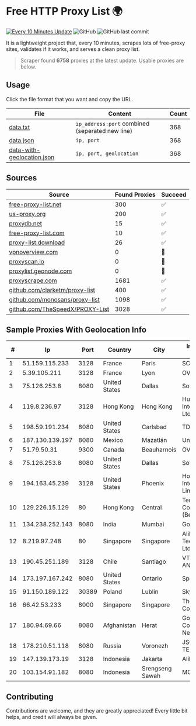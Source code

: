 
# Free HTTP Proxy List 🌍

[![Every 10 Minutes Update](https://github.com/mertguvencli/http-proxy-list/actions/workflows/main.yml/badge.svg?branch=main)](https://github.com/mertguvencli/http-proxy-list/actions/workflows/main.yml)
![GitHub](https://img.shields.io/github/license/mertguvencli/http-proxy-list)
![GitHub last commit](https://img.shields.io/github/last-commit/mertguvencli/http-proxy-list)

It is a lightweight project that, every 10 minutes, scrapes lots of free-proxy sites, validates if it works, and serves a clean proxy list.


> Scraper found **6758** proxies at the latest update. Usable proxies are below.

## Usage

Click the file format that you want and copy the URL.


|File|Content|Count|
|----|-------|-----|
|[data.txt](https://raw.githubusercontent.com/mertguvencli/http-proxy-list/main/proxy-list/data.txt)|`ip_address:port` combined (seperated new line)|368|
|[data.json](https://raw.githubusercontent.com/mertguvencli/http-proxy-list/main/proxy-list/data.json)|`ip, port`|368|
|[data-with-geolocation.json](https://raw.githubusercontent.com/mertguvencli/http-proxy-list/main/proxy-list/data-with-geolocation.json)|`ip, port, geolocation`|368|

## Sources

|Source|Found Proxies|Succeed|
|------|-------------|-------|
|[free-proxy-list.net](https://free-proxy-list.net)|300|✅|
|[us-proxy.org](https://www.us-proxy.org)|200|✅|
|[proxydb.net](http://proxydb.net)|15|✅|
|[free-proxy-list.com](https://free-proxy-list.com/?page=&port=&type%5B%5D=http&type%5B%5D=https&up_time=0&search=Search)|10|✅|
|[proxy-list.download](https://www.proxy-list.download/HTTP)|26|✅|
|[vpnoverview.com](https://vpnoverview.com/privacy/anonymous-browsing/free-proxy-servers)|0|🚫|
|[proxyscan.io](https://www.proxyscan.io)|0|🚫|
|[proxylist.geonode.com](https://proxylist.geonode.com/api/proxy-list?limit=300&page=1&sort_by=lastChecked&sort_type=desc&protocols=http,https)|0|🚫|
|[proxyscrape.com](https://api.proxyscrape.com/v2/?request=displayproxies&protocol=http&timeout=10000&country=all&ssl=all&anonymity=all)|1681|✅|
|[github.com/clarketm/proxy-list](https://raw.githubusercontent.com/clarketm/proxy-list/master/proxy-list-raw.txt)|400|✅|
|[github.com/monosans/proxy-list](https://raw.githubusercontent.com/monosans/proxy-list/main/proxies/http.txt)|1098|✅|
|[github.com/TheSpeedX/PROXY-List](https://raw.githubusercontent.com/TheSpeedX/PROXY-List/master/http.txt)|3028|✅|


## Sample Proxies With Geolocation Info

|#|Ip|Port|Country|City|Internet Service Provider|
|-|--|----|-------|----|-------------------------|
|1|51.159.115.233|3128|France|Paris|SCALEWAY|
|2|5.39.105.211|3128|France|Lyon|OVH SAS|
|3|75.126.253.8|8080|United States|Dallas|SoftLayer|
|4|119.8.236.97|3128|Hong Kong|Hong Kong|Huawei International Pte. Ltd.|
|5|198.59.191.234|8080|United States|Carlsbad|TDS TELECOM|
|6|187.130.139.197|8080|Mexico|Mazatlán|Uninet S.A. de C.V.|
|7|51.79.50.31|9300|Canada|Beauharnois|OVH SAS|
|8|75.126.253.8|8080|United States|Dallas|SoftLayer|
|9|194.163.45.239|3128|United States|Phoenix|Hostinger International Limited|
|10|129.226.15.129|80|Hong Kong|Central|Tencent Cloud Computing (Beijing) Co|
|11|134.238.252.143|8080|India|Mumbai|Google LLC|
|12|8.219.97.248|80|Singapore|Singapore|Alibaba (US) Technology Co., Ltd.|
|13|190.45.251.189|3128|Chile|Santiago|VTR BANDA ANCHA S.A.|
|14|173.197.167.242|8080|United States|Ontario|Spectrum|
|15|91.150.189.122|30389|Poland|Lublin|Skyware Sp. z o.o.|
|16|66.42.53.233|8000|Singapore|Singapore|The Constant Company|
|17|180.94.69.66|8080|Afghanistan|Herat|Government Communications Network|
|18|178.210.51.118|8080|Russia|Voronezh|JSC KVANT-TELEKOM|
|19|147.139.173.19|3128|Indonesia|Jakarta|Alibaba.com LLC|
|20|103.154.91.182|8080|Indonesia|Srengseng Sawah|MORATELINDONAP|



## Contributing

Contributions are welcome, and they are greatly appreciated! Every
little bit helps, and credit will always be given.

